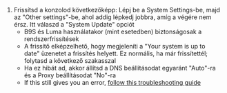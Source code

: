 1. Frissítsd a konzolod következőképp: Lépj be a System Settings-be, majd az "Other settings"-be, ahol addig lépkedj jobbra, amíg a végére nem érsz. Itt válaszd a "System Update" opciót
   - B9S és Luma használatakor (mint esetedben) biztonságosak a rendszerfrissítések
   - A frissítő elképzelhető, hogy megjeleníti a "Your system is up to date" üzenetet a frissítés helyett. Ez normális, ha már frissítettél; folytasd a következő szakasszal
   - Ha ez hibát ad, akkor állítsd a DNS beállításodat egyaránt "Auto"-ra és a Proxy beállításodat "No"-ra
   - If this still gives you an error, [follow this troubleshooting guide](troubleshooting-finalizing-setup.html)
